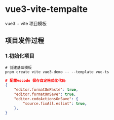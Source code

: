 # vue3-vite-tempalte
vue3 + vite 项目模板
## 项目发件过程
### 1.初始化项目
```shell
# 创建基础模板
pnpm create vite vue3-demo -- --template vue-ts
```
```json
# 配置vscode 保存自定格式化代码
{
    "editor.formatOnPaste": true,
    "editor.formatOnSave": true,
    "editor.codeActionsOnSave": {
        "source.fixAll.eslint": true,
    },
}
```
